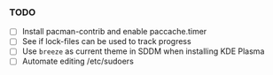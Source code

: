 ### TODO

- [ ] Install pacman-contrib and enable paccache.timer
- [ ] See if lock-files can be used to track progress
- [ ] Use `breeze` as current theme in SDDM when installing KDE Plasma
- [ ] Automate editing /etc/sudoers